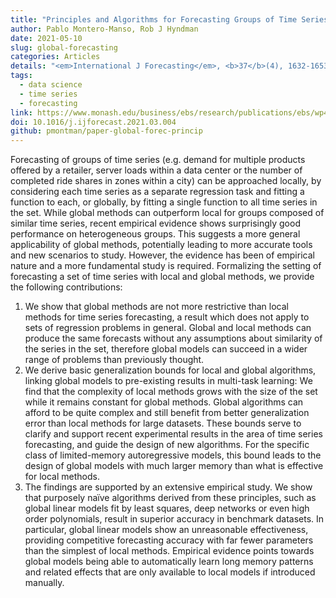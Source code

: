 ```yaml
---
title: "Principles and Algorithms for Forecasting Groups of Time Series: Locality and Globality"
author: Pablo Montero-Manso, Rob J Hyndman
date: 2021-05-10
slug: global-forecasting
categories: Articles
details: "<em>International J Forecasting</em>, <b>37</b>(4), 1632-1653"
tags:
  - data science
  - time series
  - forecasting
link: https://www.monash.edu/business/ebs/research/publications/ebs/wp45-2020.pdf
doi: 10.1016/j.ijforecast.2021.03.004
github: pmontman/paper-global-forec-princip
---
```


Forecasting of groups of time series (e.g. demand for multiple products offered by a retailer, server loads within a data center or the number of completed ride shares in zones within a city) can be approached locally, by considering each time series as a separate regression task and fitting a function to each, or globally,
by fitting a single function to all time series in the set. While global methods can outperform local for groups composed of similar time series, recent empirical evidence shows surprisingly good performance on heterogeneous groups. This suggests a more general applicability of global methods, potentially leading to more accurate tools and new scenarios to study. However, the evidence has been of empirical nature and a more fundamental study is required. Formalizing the setting of forecasting a set of time series with local and global methods, we provide the following contributions:

  1. We show that global methods are not more restrictive than local methods for time series forecasting, a result which does not apply to sets of regression problems in general. Global and local methods can produce the same forecasts without any assumptions about similarity of the series in the set, therefore global models can succeed in a wider range of problems than previously thought.
  2. We derive basic generalization bounds for local and global algorithms, linking global models to pre-existing results in multi-task learning: We find that the complexity of local methods grows with the size of the set while it remains constant for global methods. Global algorithms can afford to be quite complex and still benefit from better generalization error than local methods for large datasets. These bounds serve to clarify and support recent experimental results in the area of time series forecasting, and guide the design of new algorithms. For the specific class of limited-memory autoregressive models, this bound leads to the design of global models with much larger memory than what is effective for local methods.
  3. The findings are supported by an extensive empirical study. We show that purposely naïve algorithms derived from these principles, such as global linear models fit by least squares, deep networks or even high order polynomials, result in superior accuracy in benchmark datasets. In particular, global linear models show an unreasonable effectiveness, providing competitive forecasting accuracy with far fewer parameters than the simplest of local methods. Empirical evidence points towards global models being able to automatically learn long memory patterns and related effects that are only available to local models if introduced manually.
